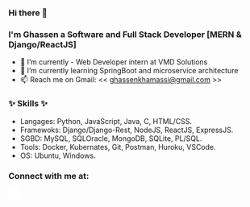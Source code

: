 ### Hi there 👋 
### I'm Ghassen a Software and Full Stack Developer [MERN & Django/ReactJS]

- 🔭 I’m currently - Web Developer intern at VMD Solutions 
- 🌱 I’m currently learning SpringBoot and microservice architecture
- 📫 Reach me on Gmail: << ghassenkhamassi@gmail.com >>


### ✨ Skills ✨
- Langages: Python, JavaScript, Java, C, HTML/CSS.
- Framewoks: Django/Django-Rest, NodeJS, ReactJS, ExpressJS.
- SGBD: MySQL, SQLOracle, MongoDB, SQLite, PL/SQL.
- Tools: Docker, Kubernates, Git, Postman, Huroku, VSCode.
- OS: Ubuntu, Windows.

### Connect with me at:
<a href="https://www.linkedin.com/in/ghassen-khammessi-766b261b6/"><img align = "left" width="22px" src="https://github.com/codeSTACKr/codeSTACKr/raw/master/img/linkedin-dark.svg" /></a>
